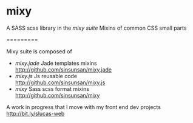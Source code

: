 mixy
=========

A SASS scss library in the *mixy suite*
Mixins of common CSS small parts 

=========

Mixy suite is composed of 
- *mixy.jade* Jade templates mixins   
http://github.com/sinsunsan/mixy.jade   
- *mixy.js*  Js reusable code      
http://github.com/sinsunsan/mixy.js   
- *mixy* Sass scss format mixins   
http://github.com/sinsunsan/mixy   

A work in progress that I move with my front end dev projects 
http://bit.ly/slucas-web
